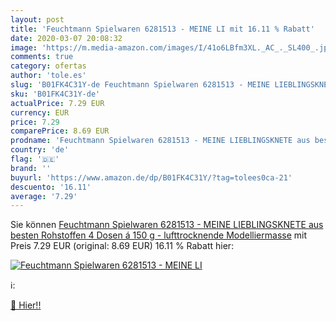 ```yaml
---
layout: post
title: 'Feuchtmann Spielwaren 6281513 - MEINE LI mit 16.11 % Rabatt'
date: 2020-03-07 20:08:32
image: 'https://m.media-amazon.com/images/I/41o6LBfm3XL._AC_._SL400_.jpg'
comments: true
category: ofertas
author: 'tole.es'
slug: 'B01FK4C31Y-de Feuchtmann Spielwaren 6281513 - MEINE LIEBLINGSKNETE aus...'
sku: 'B01FK4C31Y-de'
actualPrice: 7.29 EUR
currency: EUR
price: 7.29
comparePrice: 8.69 EUR
prodname: 'Feuchtmann Spielwaren 6281513 - MEINE LIEBLINGSKNETE aus besten Rohstoffen  4 Dosen á 150 g - lufttrocknende Modelliermasse'
country: 'de'
flag: '🇩🇪'
brand: ''
buyurl: 'https://www.amazon.de/dp/B01FK4C31Y/?tag=tolees0ca-21'
descuento: '16.11'
average: '7.29'
---
```


Sie können [Feuchtmann Spielwaren 6281513 - MEINE LIEBLINGSKNETE aus besten Rohstoffen  4 Dosen á 150 g - lufttrocknende Modelliermasse](https://www.amazon.de/dp/B01FK4C31Y/?tag=tolees0ca-21) mit Preis 7.29 EUR (original: 8.69 EUR) 16.11 % Rabatt hier:

[![Feuchtmann Spielwaren 6281513 - MEINE LI](https://m.media-amazon.com/images/I/41o6LBfm3XL._AC_._SL400_.jpg)](https://www.amazon.de/dp/B01FK4C31Y/?tag=tolees0ca-21)

ℹ️:


[🛒 Hier!!](https://www.amazon.de/dp/B01FK4C31Y/?tag=tolees0ca-21)
